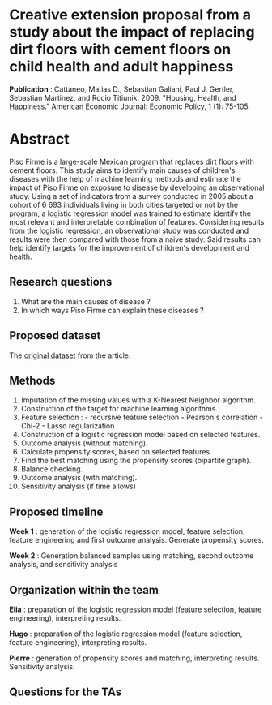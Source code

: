 # Creative extension proposal from a study about the impact of replacing dirt floors with cement floors on child health and adult happiness

**Publication** : Cattaneo, Matias D., Sebastian Galiani, Paul J. Gertler, Sebastian Martinez, and Rocio Titiunik. 2009. "Housing, Health, and Happiness." American Economic Journal: Economic Policy, 1 (1): 75-105.


# Abstract

Piso Firme is a large-scale Mexican program that replaces dirt floors with cement floors. This study aims to identify main causes of children's diseases with the help of machine learning methods and estimate the impact of Piso Firme on exposure to disease by developing an observational study. Using a set of indicators from a survey conducted in 2005 about a cohort of 6 693 individuals living in both cities targeted or not by the program, a logistic regression model was trained to estimate identify the most relevant and interpretable combination of features. Considering results from the logistic regression, an observational study was conducted and results were then compared with those from a naive study. Said results can help identify targets for the improvement of children's development and health. 

## Research questions

 1. What are the main causes of disease ? 
 2. In which ways Piso Firme can explain these diseases ? 

## Proposed dataset

The [original dataset](https://www.openicpsr.org/openicpsr/project/114542/version/V1/view) from the article.

## Methods

 1. Imputation of the missing values with a K-Nearest Neighbor algorithm. 
 2. Construction of the target for machine learning algorithms. 
 3. Feature selection : 
                                    - recursive feature selection
                                    - Pearson's correlation
                                    - Chi-2
                                    - Lasso regularization
4. Construction of a logistic regression model based on selected features. 
5. Outcome analysis (without matching).
6. Calculate propensity scores, based on selected features. 
7. Find the best matching using the propensity scores (bipartite graph). 
8. Balance checking.
9. Outcome analysis (with matching).
10. Sensitivity analysis (if time allows)

## Proposed timeline

**Week 1** : generation of the logistic regression model, feature selection, feature engineering and first outcome analysis. Generate propensity scores.

**Week 2** : Generation balanced samples using matching, second outcome analysis, and sensitivity analysis

## Organization within the team

**Elia** : preparation of the logistic regression model (feature selection, feature engineering), interpreting results.

**Hugo** : preparation of the logistic regression model (feature selection, feature engineering), interpreting results.

**Pierre** : generation of propensity scores and matching, interpreting results. Sensitivity analysis. 

## Questions for the TAs

